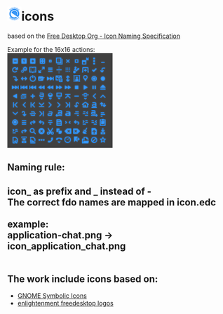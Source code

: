 ![e](https://github.com/wfx/eicons/blob/master/places/32/icon_start_here.png "e")icons
======
based on the [Free Desktop Org - Icon Naming Specification](http://standards.freedesktop.org/icon-naming-spec/icon-naming-spec-latest.html "standards.freedesktop.org")

Example for the 16x16 actions:<br>
![actions at 16x16](https://github.com/wfx/eicons/blob/master/data/actions_16.png "some actions icon")

Naming rule:
------
icon_ as prefix and _ instead of -<br>
The correct fdo names are mapped in icon.edc<br>
<br>
example:<br>
    application-chat.png -> icon_application_chat.png<br>
<br>
<br>
The work include icons based on:
-------
*  [GNOME Symbolic Icons](https://github.com/GNOME/gnome-icon-theme-symbolic "github.com")
*  [enlightenment freedesktop logos](http://enlightenment.freedesktop.org/logos.php "enlightenment.freedesktop.org")
